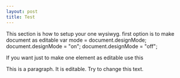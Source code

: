 ```yaml
---
layout: post
title: Test 
---
```


This section is how to setup your one wysiwyg.
first option is to make document as editable
var mode = document.designMode;
document.designMode = "on";
document.designMode = "off";

If you want just to make one element as editable use this
<p contenteditable="true">This is a paragraph. It is editable. Try to change this text.</p>
